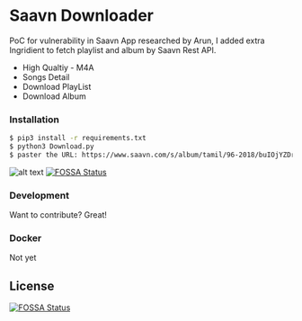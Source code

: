 # Saavn Downloader
PoC for vulnerability in Saavn App researched by Arun, I added extra Ingridient to fetch playlist and album by Saavn Rest API.
  - High Qualtiy - M4A
  - Songs Detail
  - Download PlayList
  - Download Album
 

### Installation
```sh
$ pip3 install -r requirements.txt
$ python3 Download.py
$ paster the URL: https://www.saavn.com/s/album/tamil/96-2018/buIOjYZDrNA_
```

![alt text](https://github.com/prabaprakash/Saavn-Downloader/raw/master/gallery/Process.png)
[![FOSSA Status](https://app.fossa.io/api/projects/git%2Bgithub.com%2Fprabaprakash%2FSaavn-Downloader.svg?type=shield)](https://app.fossa.io/projects/git%2Bgithub.com%2Fprabaprakash%2FSaavn-Downloader?ref=badge_shield)


### Development

Want to contribute? Great!

### Docker
Not yet


## License
[![FOSSA Status](https://app.fossa.io/api/projects/git%2Bgithub.com%2Fprabaprakash%2FSaavn-Downloader.svg?type=large)](https://app.fossa.io/projects/git%2Bgithub.com%2Fprabaprakash%2FSaavn-Downloader?ref=badge_large)